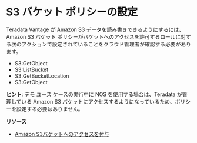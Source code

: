 S3 バケット ポリシーの設定
==========================

Teradata Vantage が Amazon S3 データを読み書きできるようにするには、Amazon S3 バケット ポリシーがバケットへのアクセスを許可するロールに対する次のアクションで設定されていることをクラウド管理者が確認する必要があります。

-   S3:GetObject
-   S3:ListBucket
-   S3:GetBucketLocation
-   S3:GetObject

**ヒント**: デモ ユース ケースの実行中に NOS を使用する場合は、Teradata が管理している Amazon S3 バケットにアクセスするようになっているため、ポリシーを設定する必要はありません。

**リソース**

-   [Amazon S3バケットへのアクセスを付与](https://docs.teradata.com/search/all?query=Granting+Access+to+Your+Amazon+S3+Bucket&content-lang=en-US)
